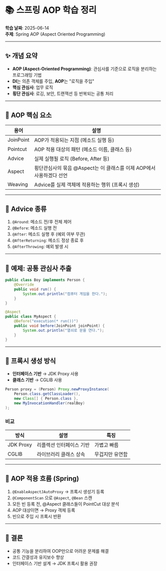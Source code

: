 # 📚 스프링 AOP 학습 정리
**학습 날짜**: 2025-06-14  
**주제**: Spring AOP (Aspect Oriented Programming)

---

## ✨ 개념 요약

- **AOP (Aspect-Oriented Programming)**: 관심사를 기준으로 로직을 분리하는 프로그래밍 기법
- **DI**는 의존 객체를 주입, **AOP**는 "로직을 주입"
- **핵심 관심사**: 업무 로직  
- **횡단 관심사**: 로깅, 보안, 트랜잭션 등 반복되는 공통 처리

---

## 🎯 AOP 핵심 요소

| 용어 | 설명 |
|------|------|
| JoinPoint | AOP가 적용되는 지점 (메소드 실행 등) |
| Pointcut | AOP 적용 대상의 패턴 (메소드 이름, 클래스 등) |
| Advice | 실제 실행될 로직 (Before, After 등) |
| Aspect | 횡단관심사의 묶음 @Aspect는 이 클래스를 이제 AOP에서 사용하겠다 선언 |
| Weaving | Advice를 실제 객체에 적용하는 행위 (프록시 생성) |

---

## 🧪 Advice 종류

1. `@Around`: 메소드 전/후 전체 제어
2. `@Before`: 메소드 실행 전
3. `@After`: 메소드 실행 후 (예외 여부 무관)
4. `@AfterReturning`: 메소드 정상 종료 후
5. `@AfterThrowing`: 예외 발생 시

---

## 📌 예제: 공통 관심사 추출

```java
public class Boy implements Person {
    @Override
    public void run() {
        System.out.println("컴퓨터 게임을 한다.");
    }
}
```

```java
@Aspect
public class MyAspect {
    @Before("execution(* run())")
    public void before(JoinPoint joinPoint) {
        System.out.println("열쇠로 문을 연다.");
    }
}
```

---

## 🧩 프록시 생성 방식

- **인터페이스 기반** → JDK Proxy 사용
- **클래스 기반** → CGLIB 사용

```java
Person proxy = (Person) Proxy.newProxyInstance(
    Person.class.getClassLoader(),
    new Class[] { Person.class },
    new MyInvocationHandler(realBoy)
);
```

### 비교

| 방식 | 설명 | 특징 |
|------|------|------|
| JDK Proxy | 리플렉션 인터페이스 기반 | 가볍고 빠름 |
| CGLIB | 라이브러리 클래스 상속 | 무겁지만 유연함 |

---

## 🔄 AOP 적용 흐름 (Spring)

1. `@EnableAspectJAutoProxy` → 프록시 생성기 등록
2. `@ComponentScan` 으로 `@Aspect`, `@Bean` 스캔
3. 모든 빈 등록 전, @Aspect 클래스들이 PointCut 대상 분석
3. AOP 대상이면 → Proxy 객체 등록
4. 빈으로 주입 시 프록시 반환

---

## 🧠 결론

- 공통 기능을 분리하여 OOP만으로 어려운 문제를 해결
- 코드 간결성과 유지보수 향상
- 인터페이스 기반 설계 → JDK 프록시 활용 권장

